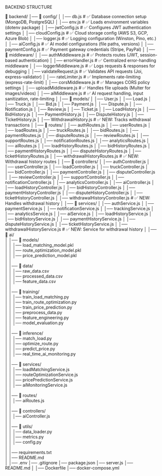 BACKEND STRUCTURE

📂 backend/
│── 📂 config/
│   │── db.js                     # ✅ Database connection setup (MongoDB, PostgreSQL)
│   │── env.js                    # ✅ Loads environment variables (dotenv package)
│   │── jwtConfig.js              # ✅ Configures JWT authentication settings
│   │── cloudConfig.js            # ✅ Cloud storage config (AWS S3, GCP, Azure Blob)
│   │── logger.js                 # ✅ Logging configuration (Winston, Pino, etc.)
│   │── aiConfig.js               # ✅ AI model configurations (file paths, versions)
│   │── paymentConfig.js          # ✅ Payment gateway credentials (Stripe, PayPal)
│
│── 📂 middleware/
│   │── authMiddleware.js         # ✅ Protects routes (JWT, session-based authentication)
│   │── errorHandler.js           # ✅ Centralized error-handling middleware
│   │── loggerMiddleware.js       # ✅ Logs requests & responses for debugging
│   │── validateRequest.js        # ✅ Validates API requests (Joi, express-validator)
│   │── rateLimiter.js            # ✅ Implements rate-limiting (express-rate-limit)
│   │── corsMiddleware.js         # ✅ Manages CORS policy settings
│   │── uploadMiddleware.js       # ✅ Handles file uploads (Multer for images/videos)
│   │── aiMiddleware.js           # ✅ AI request handling, input sanitization, rate-limiting
│
│── 📂 models/
│   │── User.js
│   │── Load.js
│   │── Truck.js
│   │── Bid.js
│   │── Payment.js
│   │── Dispute.js
│   │── Notification.js
│   │── Review.js
│   │── Ticket.js
│   │── LoadHistory.js
│   │── BidHistory.js
│   │── PaymentHistory.js
│   │── DisputeHistory.js
│   │── TicketHistory.js
│   │── WithdrawalHistory.js       # ✅ NEW: Tracks withdrawal transactions
│
│── 📂 routes/
│   │── authRoutes.js
│   │── userRoutes.js
│   │── loadRoutes.js
│   │── truckRoutes.js
│   │── bidRoutes.js
│   │── paymentRoutes.js
│   │── disputeRoutes.js
│   │── reviewRoutes.js
│   │── supportRoutes.js
│   │── notificationRoutes.js
│   │── analyticsRoutes.js
│   │── aiRoutes.js
│   │── loadHistoryRoutes.js
│   │── bidHistoryRoutes.js
│   │── paymentHistoryRoutes.js
│   │── disputeHistoryRoutes.js
│   │── ticketHistoryRoutes.js
│   │── withdrawalHistoryRoutes.js # ✅ NEW: Withdrawal history routes
│
│── 📂 controllers/
│   │── authController.js
│   │── userController.js
│   │── loadController.js
│   │── truckController.js
│   │── bidController.js
│   │── paymentController.js
│   │── disputeController.js
│   │── reviewController.js
│   │── supportController.js
│   │── notificationController.js
│   │── analyticsController.js
│   │── aiController.js
│   │── loadHistoryController.js
│   │── bidHistoryController.js
│   │── paymentHistoryController.js
│   │── disputeHistoryController.js
│   │── ticketHistoryController.js
│   │── withdrawalHistoryController.js # ✅ NEW: Handles withdrawal history
│
│── 📂 services/
│   │── authService.js
│   │── paymentService.js
│   │── notificationService.js
│   │── trackingService.js
│   │── analyticsService.js
│   │── aiService.js
│   │── loadHistoryService.js
│   │── bidHistoryService.js
│   │── paymentHistoryService.js
│   │── disputeHistoryService.js
│   │── ticketHistoryService.js
│   │── withdrawalHistoryService.js # ✅ NEW: Service for withdrawal history
│
│── 📂 ai/  
│   │── 📂 models/  
│   │   │── load_matching_model.pkl  
│   │   │── route_optimization_model.pkl  
│   │   │── price_prediction_model.pkl  
│   │  
│   │── 📂 data/  
│   │   │── raw_data.csv  
│   │   │── processed_data.csv  
│   │   │── feature_data.csv  
│   │  
│   │── 📂 training/  
│   │   │── train_load_matching.py  
│   │   │── train_route_optimization.py  
│   │   │── train_price_prediction.py  
│   │   │── preprocess_data.py  
│   │   │── feature_engineering.py  
│   │   │── model_evaluation.py  
│   │  
│   │── 📂 inference/  
│   │   │── match_load.py  
│   │   │── optimize_route.py  
│   │   │── predict_price.py  
│   │   │── real_time_ai_monitoring.py  
│   │  
│   │── 📂 services/  
│   │   │── loadMatchingService.js  
│   │   │── routeOptimizationService.js  
│   │   │── pricePredictionService.js  
│   │   │── aiMonitoringService.js  
│   │  
│   │── 📂 routes/  
│   │   │── aiRoutes.js  
│   │  
│   │── 📂 controllers/  
│   │   │── aiController.js  
│   │  
│   │── 📂 utils/  
│   │   │── data_loader.py  
│   │   │── metrics.py  
│   │   │── config.py  
│   │  
│   │── requirements.txt  
│   │── README.md  
│
│── .env
│── .gitignore
│── package.json
│── server.js
│── README.md
│
│── Dockerfile
│── docker-compose.yml
